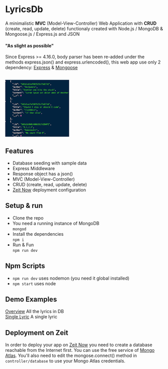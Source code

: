 # LyricsDb

A minimalistic **MVC** (Model-View-Controller) Web Application with **CRUD** (create, read, update, delete) functionaly created with Node.js / MongoDB & Mongoose.js / Express.js and JSON 

#### "As slight as possible"
Since Express >= 4.16.0, body parser has been re-added under the methods express.json() and express.urlencoded(), this web app use only 2 dependency: [Express](https://expressjs.com) & [Mongoose](https://mongoosejs.com)

<br>
<img src="screen.png" height="180px">
<br>

## Features
- Database seeding with sample data
- Express Middleware 
- Response object has a json() 
- MVC (Model-View-Controller)
- CRUD (create, read, update, delete)
- [Zeit Now](https://zeit.co) deployment configuration


## Setup & run

- Clone the repo
- You need a running instance of MongoDB  
`mongod`
- Install the dependencies  
`npm i`
- Run & Fun  
`npm run dev`

## Npm Scripts

- `npm run dev` uses nodemon (you need it global installed)
- `npm start` uses node


## Demo Examples

[Overview](https://lyricsdb.leandro-berlin.now.sh/) All the lyrics in DB  
[Single Lyric](https://lyricsdb.leandro-berlin.now.sh/lyrics/5d5d1ae7ef607625c75d27d4) A single lyric  


## Deployment on Zeit
In order to deploy your app on [Zeit Now](https://zeit.co) you need to create a database reachable from the Internet first. 
You can use the free service of [Mongo Atlas](https://www.mongodb.com/cloud/atlas). You'll also need to edit the mongose.connect() method in `controller/database` to use your Mongo Atlas credentials.
